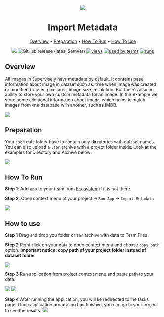 <div align="center" markdown>
<img src="https://i.imgur.com/kWm6Rkk.png"/>

# Import Metadata


<p align="center">
  <a href="#Overview">Overview</a> •
  <a href="#Preparation">Preparation</a> •
  <a href="#How-To-Run">How To Run</a> •
  <a href="#How-To-Use">How To Use</a>
</p>

[![](https://img.shields.io/badge/slack-chat-green.svg?logo=slack)](https://supervise.ly/slack)
![GitHub release (latest SemVer)](https://img.shields.io/github/v/release/supervisely-ecosystem/https://github.com/supervisely-ecosystem/import_metadata)
[![views](https://app.supervise.ly/public/api/v3/ecosystem.counters?repo=supervisely-ecosystem/https://github.com/supervisely-ecosystem/import_metadata&counter=views&label=views)](https://supervise.ly)
[![used by teams](https://app.supervise.ly/public/api/v3/ecosystem.counters?repo=supervisely-ecosystem/https://github.com/supervisely-ecosystem/import_metadata&counter=downloads&label=used%20by%20teams)](https://supervise.ly)
[![runs](https://app.supervise.ly/public/api/v3/ecosystem.counters?repo=supervisely-ecosystem/https://github.com/supervisely-ecosystem/import_metadata&counter=runs&label=runs&123)](https://supervise.ly)

</div>

## Overview

All images in Supervisely have metadata by default. It contains base information about image in dataset such as: time when image was created or modified by user, pixel area, image size, resolution. But there's also an ability to store your own custom metadata for an image.
In this example we store some additional information about image, which helps to match images from one database with another, such as IMDB.

<img src="https://i.imgur.com/jc4i7c9.png"/>


## Preparation

Your `json` data folder have to contain only directories with dataset names. You can also upload a `.tar` archive with a project folder inside.
Look at the examples for Directory and Archive below:

<img src="https://i.imgur.com/YDq0013.png"/>


## How To Run 
**Step 1**: Add app to your team from [Ecosystem](https://ecosystem.supervise.ly/apps/upload_metadata) if it is not there.

**Step 2**: Open context menu of your project -> `Run App` -> `Import Metadata`

<img src="https://i.imgur.com/dY1ARDk.png"/>


## How to use

**Step 1** Drag and drop you folder or `tar` archive with data to Team Files.

**Step 2** Right click on your data to open context menu and choose `copy path` option. 
**Important notice: copy path of your project folder instead of dataset folder**.

<img src="https://i.imgur.com/4x3hqne.png"/>

**Step 3** Run application from project context menu and paste path to your data. 

<img src="https://i.imgur.com/EvTZzsa.png"/>
<img src="https://i.imgur.com/gZ3Ldqh.png"/>

**Step 4** After running the application, you will be redirected to the tasks page. Once application processing has finished, you can go to your project to see the results.
<img src="https://i.imgur.com/e7yZ3Ez.png"/>
